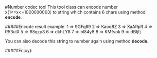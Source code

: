 #Number codec tool
This tool class can encode number x(1<=x<=1000000000) to string which contains 6 chars using method **encode**.

#####Encode result example: 
     1 => 9GFq89 
     2 => Kaoq8Z
     3 => XaARpR 
     4 => R53ulX 
     5 => 98qzy3 
     6 => dkhLY8 
     7 => bl84y8 
     8 => KMfvok 
     9 => dBIjfj 

You can also decode this string to number again using method **decode**.

#####Enjoy):
